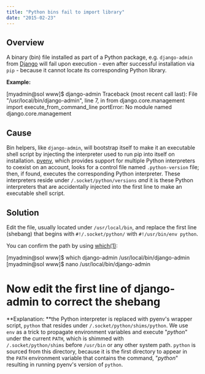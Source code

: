```yaml
---
title: "Python bins fail to import library"
date: "2015-02-23"
---
```


## Overview

A binary (bin) file installed as part of a Python package, e.g. `django-admin` from [Django](https://kb.apiscp.com/python/django-quickstart/ "Django quickstart") will fail upon execution - even after successful installation via `pip` - because it cannot locate its corresponding Python library.

**Example:**

\[myadmin@sol www\]$ django-admin
Traceback (most recent call last):
 File "/usr/local/bin/django-admin", line 7, in <module>
 from django.core.management import execute\_from\_command\_line
 portError: No module named django.core.management

## Cause

Bin helpers, like `django-admin`, will bootstrap itself to make it an executable shell script by injecting the interpreter used to run pip into itself on installation. [pyenv](https://kb.apiscp.com/python/changing-python-versions/ "Changing Python versions"), which provides support for multiple Python interpreters to coexist on an account, looks for a control file named `.python-version` file; then, if found, executes the corresponding Python interpreter. These interpreters reside under `/.socket/python/versions` _and_ it is these Python interpreters that are accidentally injected into the first line to make an executable shell script.

## Solution

Edit the file, usually located under `/usr/local/bin`, and replace the first line (shebang) that begins with `#!/.socket/python/` with `#!/usr/bin/env python`.

You can confirm the path by using [which(1)](http://apiscp.com/linux-man/man1/which.1.html):

\[myadmin@sol www\]$ which django-admin
/usr/local/bin/django-admin
\[myadmin@sol www\]$ nano /usr/local/bin/django-admin
# Now edit the first line of django-admin to correct the shebang

**Explanation: **the Python interpreter is replaced with pyenv's wrapper script, `python` that resides under `/.socket/python/shims/python`. We use `env` as a trick to propagate environment variables and execute "_python_" under the current `PATH`, which is shimmed with `/.socket/python/shims` before `/usr/bin` or any other system path. `python` is sourced from this directory, because it is the first directory to appear in the `PATH` environment variable that contains the command, "_python_" resulting in running pyenv's version of `python`.
